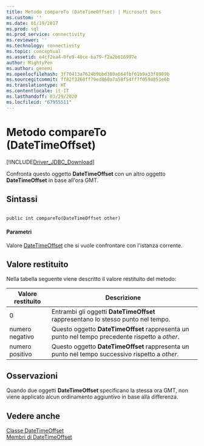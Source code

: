 ```yaml
---
title: Metodo compareTo (DateTimeOffset) | Microsoft Docs
ms.custom: ''
ms.date: 01/19/2017
ms.prod: sql
ms.prod_service: connectivity
ms.reviewer: ''
ms.technology: connectivity
ms.topic: conceptual
ms.assetid: e4cf2ea4-0fe9-40ce-ba79-f2a2b616997e
author: MightyPen
ms.author: genemi
ms.openlocfilehash: 3f70413a7624b9bbd380a664fbf61b9a33f8989b
ms.sourcegitcommit: ff82f3260ff79ed860a7a58f54ff7f0594851e6b
ms.translationtype: HT
ms.contentlocale: it-IT
ms.lasthandoff: 03/29/2020
ms.locfileid: "67955511"
---
```

# <a name="compareto-method-datetimeoffset"></a>Metodo compareTo (DateTimeOffset)
[!INCLUDE[Driver_JDBC_Download](../../../includes/driver_jdbc_download.md)]

  Confronta questo oggetto **DateTimeOffset** con un altro oggetto **DateTimeOffset** in base all'ora GMT.  
  
## <a name="syntax"></a>Sintassi  
  
```  
  
public int compareTo(DateTimeOffset other)  
```  
  
#### <a name="parameters"></a>Parametri  
 Valore [DateTimeOffset](../../../connect/jdbc/reference/datetimeoffset-class.md) che si vuole confrontare con l'istanza corrente.  
  
## <a name="return-value"></a>Valore restituito  
 Nella tabella seguente viene descritto il valore restituito del metodo:  
  
|Valore restituito|Descrizione|  
|------------------|-----------------|  
|0|Entrambi gli oggetti **DateTimeOffset** rappresentano lo stesso punto nel tempo.|  
|numero negativo|Questo oggetto **DateTimeOffset** rappresenta un punto nel tempo precedente rispetto a *other*.|  
|numero positivo|Questo oggetto **DateTimeOffset** rappresenta un punto nel tempo successivo rispetto a *other*.|  
  
## <a name="remarks"></a>Osservazioni  
 Quando due oggetti **DateTimeOffset** specificano la stessa ora GMT, non viene applicato alcun ordinamento aggiuntivo in base alla differenza.  
  
## <a name="see-also"></a>Vedere anche  
 [Classe DateTimeOffset](../../../connect/jdbc/reference/datetimeoffset-class.md)   
 [Membri di DateTimeOffset](../../../connect/jdbc/reference/datetimeoffset-members.md)  
  
  
